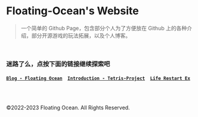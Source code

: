 # Floating-Ocean's Website

> 一个简单的 Github Page，包含部分个人为了方便放在 Github 上的各种介绍，部分开源游戏的玩法拓展，以及个人博客。

<br>

### 迷路了么，点按下面的链接继续探索吧

[**`Blog - Floating Ocean`**](https://floating-ocean.github.io/blog/)　[**`Introduction - Tetris-Project`**](https://floating-ocean.github.io/tetrisproj/)　[**`Life Restart Ex`**](https://floating-ocean.github.io/liferestartex/)

<br>
<br>
<p>©2022-2023 Floating Ocean. All Rights Reserved.</p>


